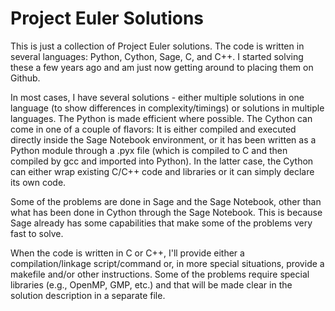 Project Euler Solutions
=======================

This is just a collection of Project Euler solutions. The code is written in several languages: Python,
Cython, Sage, C, and C++. I started solving these a few years ago and am just now getting around to placing
them on Github.

In most cases, I have several solutions - either multiple solutions in one language (to show
differences in complexity/timings) or solutions in multiple languages. The Python is made efficient
where possible. The Cython can come in one of a couple of flavors: It is either compiled and executed
directly inside the Sage Notebook environment, or it has been written as a Python module through a .pyx
file (which is compiled to C and then compiled by gcc and imported into Python). In the latter case, the
Cython can either wrap existing C/C++ code and libraries or it can simply declare its own code.

Some of the problems are done in Sage and the Sage Notebook, other than what has been done in Cython
through the Sage Notebook. This is because Sage already has some capabilities that make some of the
problems very fast to solve.

When the code is written in C or C++, I'll provide either a compilation/linkage script/command or, in
more special situations, provide a makefile and/or other instructions. Some of the problems require
special libraries (e.g., OpenMP, GMP, etc.) and that will be made clear in the solution description in
a separate file.
